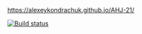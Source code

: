 

https://alexeykondrachuk.github.io/AHJ-21/

[![Build status](https://ci.appveyor.com/api/projects/status/rewfrkvunqeyk62u?svg=true)](https://ci.appveyor.com/project/AlexeyKondrachuk/ahj-21-ki6dq)

